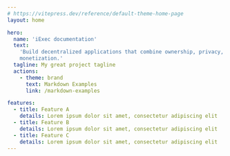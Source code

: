 ```yaml
---
# https://vitepress.dev/reference/default-theme-home-page
layout: home

hero:
  name: 'iExec documentation'
  text:
    'Build decentralized applications that combine ownership, privacy, and
    monetization.'
  tagline: My great project tagline
  actions:
    - theme: brand
      text: Markdown Examples
      link: /markdown-examples

features:
  - title: Feature A
    details: Lorem ipsum dolor sit amet, consectetur adipiscing elit
  - title: Feature B
    details: Lorem ipsum dolor sit amet, consectetur adipiscing elit
  - title: Feature C
    details: Lorem ipsum dolor sit amet, consectetur adipiscing elit
---
```


